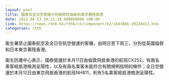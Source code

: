```yaml
---
layout: post
title: 國泰及全日空客機分別被禁從倫敦和東京著陸香港
date: 2022-04-13 20:21:18.000000000 +08:00
link: https://news.rthk.hk/rthk/ch/component/k2/1643866-20220413.htm
categories: rthk
---
```


衞生署禁止國泰航空及全日空航空營運的客機，由明日至下周三，分別從英國倫敦和日本東京著陸香港。

衞生防護中心表示，國泰營運於本月11日由倫敦飛抵香港的航班CX252，有兩名乘客經抵港檢測呈陽性，以及有兩名乘客未能符合有關規例指明的條件；全日空營運於本月12日由東京飛抵香港的航班NH811，則有5名乘客經抵港檢測呈陽性。
